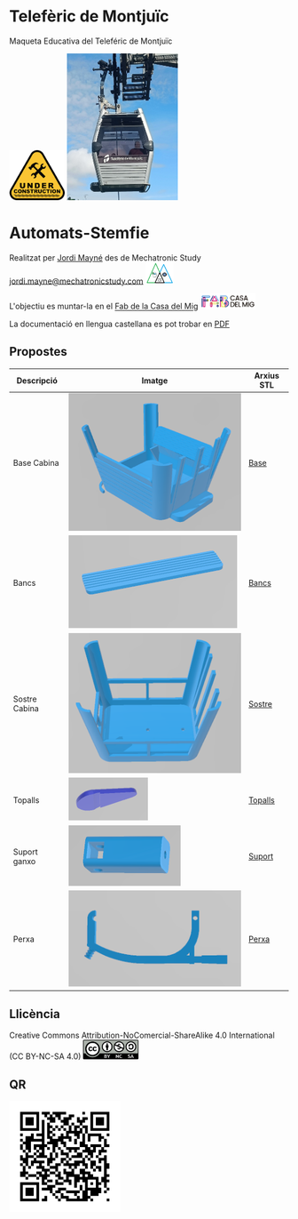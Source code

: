 # Telefèric de Montjuïc
Maqueta Educativa del Teleféric de Montjuïc 

<img src="Imatges/UnderConstruction.png" width="100" />

<img src="Imatges/Cabina.jpg" width="200" />


# Automats-Stemfie

Realitzat per [Jordi Mayné](https://github.com/maynej) des de Mechatronic Study jordi.mayne@mechatronicstudy.com <img src="Imatges/Logo3senseFons.png" width="50" />

L'objectiu es muntar-la en el [Fab de la Casa del Mig](https://www.fabcasadelmig.cat/)  <img src="Imatges/FAB.png" width="100" />

La documentació en llengua castellana es pot trobar en [PDF](https://github.com/maynej/CableCar-Montjuic/tree/main/DOC_ESP) 

## Propostes 
  
Descripció         | Imatge          | Arxius STL    
------------- | ------------- | ------------- 
Base Cabina |![](Imatges/Base.png) | [Base](STL/Base.stl) 
Bancs |![](Imatges/Bancs.png) | [Bancs](STL/Bancs_x2.stl)
Sostre Cabina |![](Imatges/Sostre.png) | [Sostre](STL/Sostre.stl) 
Topalls |![](Imatges/Topalls.png) | [Topalls](STL/Topalls_x4.stl)
Suport ganxo |![](Imatges/SobreSostre.png) | [Suport](STL/SobreSostre.stl)
Perxa |![](Imatges/Perxa.png) | [Perxa](STL/Perxa.stl)

## Llicència

Creative Commons Attribution-NoComercial-ShareAlike 4.0 International (CC BY-NC-SA 4.0)  <img src="Imatges/CC.png" width="100" />

## QR

<img src="Imatges/QR_Teleferic.png" width="200" />



